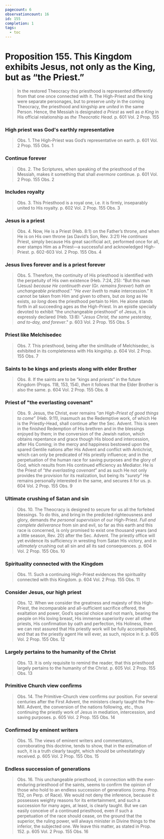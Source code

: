 ```yaml
---
pagecount: 6
observationcount: 16
id: 155
completion: 1
tags:
  - toc
---
```

# Proposition 155. This Kingdom exhibits Jesus, not only as the King, but as “the Priest.”

>In the restored Theocracy this priesthood is represented differently from that one once connected with it. The High-Priest and the king were separate personages, but to preserve *unity* in the coming Theocracy, the priesthood and kingship are *united* in the same Person. Hence, the Messiah is designated *a Priest* as well as *a King* in His official relationship as *the Theocratic Head*.
>p. 601 Vol. 2 Prop. 155
### High priest was God's earthly representative
>Obs. 1. The High-Priest was God’s representative on earth.
>p. 601 Vol. 2 Prop. 155 Obs. 1
### Continue forever
>Obs. 2. The Scriptures, when speaking of the priesthood of the Messiah, makes it something that shall *evermore* continue.
>p. 601 Vol. 2 Prop. 155 Obs. 2
### Includes royalty
>Obs. 3. This Priesthood is a royal one, i.e. it is firmly, inseparably united to His royalty.
>p. 602 Vol. 2 Prop. 155 Obs. 3
### Jesus is a priest
>Obs. 4. Now, He is a Priest (Heb. 8:1) on the Father’s throne, and when He is on His own throne (as David’s Son, Rev. 3:21) He *continues* Priest, simply because His great sacrificial act, performed once for all, ever stamps Him as a Priest—a successful and acknowledged High-Priest.
>p. 602-603 Vol. 2 Prop. 155 Obs. 4
### Jesus lives forever and is a priest forever
>Obs. 5. Therefore, the continuity of His priesthood is identified with the perpetuity of His own existence (Heb. 7:24, 25): “But this man (Jesus) *because He continueth ever* (Gr. *remains forever*) *hath an unchangeable priesthood*.” “*He ever liveth* to make intercession.” It cannot be taken from Him and given to others, but *as long* as He exists, *so long* does the priesthood pertain to Him. He alone stands forth in all succeeding ages as the High-Priest. In an epistle specially devoted to exhibit “the unchangeable priesthood” of Jesus, it is expressly declared (Heb. 13:8): “*Jesus Christ, the same yesterday, and to-day, and forever*."
>p. 603 Vol. 2 Prop. 155 Obs. 5
### Priest like Melchisedec
>Obs. 7. This priesthood, being after the similitude of Melchisedec, is exhibited in its completeness with His kingship.
>p. 604 Vol. 2 Prop. 155 Obs. 7
### Saints to be kings and priests along with elder Brother
>Obs. 8. If the saints are to be “kings and *priests*” in the future Kingdom (Props. 118, 153, 154), *then* it follows that the Elder Brother is also the same.
>p. 604 Vol. 2 Prop. 155 Obs. 8
### Priest of "the everlasting covenant"
>Obs. 9. Jesus, the Christ, ever remains “*an High-Priest of good things to come*” (Heb. 9:11), inasmuch as the Redemptive work, of which He is the Priestly-Head, shall continue after the Sec. Advent. This is seen in the finished Redemption of His brethren and in the blessings enjoyed by them; in the conversion of the Jewish nation, which obtains repentance and grace though His blood and intercession, after His Coming; in the mercy and happiness bestowed upon the spared Gentile nations after His Advent and conflict with Antichrist, which can only be predicated of His priestly influence; and in the perpetuation of the human race for saving purposes and the glory of God, which results from His continued efficiency as Mediator. He is the Priest of “*the everlasting covenant*” and as such He not only provides the provision for its realization, but being its “*surety*” He remains personally interested in the same, and secures it for us.
>p. 604 Vol. 2 Prop. 155 Obs. 9
### Ultimate crushing of Satan and sin
>Obs. 10. The Theocracy is designed to secure for us all the forfeited blessings. To do this, and bring in the predicted righteousness and glory, demands *the personal supervision* of our High-Priest. *Full and complete deliverance* from sin and evil, so far as this earth and this race is concerned, is only promised to exist one thousand years (and a little season, Rev. 20) after the Sec. Advent. The priestly office will yet evidence its sufficiency in wresting from Satan His victory, and in *ultimately* crushing out all sin and all its sad consequences.
>p. 604 Vol. 2 Prop. 155 Obs. 10
### Spirituality connected with the Kingdom
>Obs. 11. Such a continuing High-Priest evidences the spirituality connected with this Kingdom.
>p. 604 Vol. 2 Prop. 155 Obs. 11
### Consider Jesus, our high priest
>Obs. 12. When we consider the greatness and majesty of this High-Priest, the incomparable and all-sufficient sacrifice offered, the exaltation and power, God’s special choice and not man’s, bearing the people on His loving breast, His immense superiority over all other priests, His confirmation by oath and perfection, His Holiness, then we can rest assured that His priestly work will be fully accomplished, and that as the priestly agent He will ever, as such, rejoice in it.
>p. 605 Vol. 2 Prop. 155 Obs. 12
### Largely pertains to the humanity of the Christ
>Obs. 13. It is only requisite to remind the reader, that this priesthood largely pertains to the humanity of the Christ.
>p. 605 Vol. 2 Prop. 155 Obs. 13
### Primitive Church view confirms
>Obs. 14. The Primitive-Church view confirms our position. For several centuries after the First Advent, the ministers clearly taught the Pre-Mill. Advent, the conversion of the nations following, etc., thus continuing the priestly work of Jesus in mediation, intercession, and saving purposes.
>p. 605 Vol. 2 Prop. 155 Obs. 14
### Confirmed by eminent writers
>Obs. 15. The views of eminent writers and commentators, corroborating this doctrine, tends to show, that in the estimation of such, it is a truth clearly taught, which should be unhesitatingly received.
>p. 605 Vol. 2 Prop. 155 Obs. 15
### Endless succession of generations
>Obs. 16. This unchangeable priesthood, in connection with the ever-enduring priesthood of the saints, seems to confirm the opinion of those who hold to an endless succession of generations (comp. Prop. 152, on Perp. of Race). We would not deny the inference, because it possesses weighty reasons for its entertainment, and such a succession for many ages, at least, is clearly taught. But we can easily conceive of a continued priesthood, even if such a perpetuation of the race should cease, on the ground that the superior, the ruling power, will always minister in Divine things to the inferior, the subjected one. We leave this matter, as stated in Prop. 152.
>p. 605 Vol. 2 Prop. 155 Obs. 16

